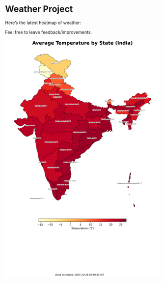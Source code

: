 # Weather Project

Here’s the latest heatmap of weather:

Feel free to leave feedback/improvements.

![India Heatmap](docs/assets/india_heatmap.png?v=001A65)
